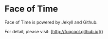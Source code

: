 Face of Time
===========
Face of Time is powered by Jekyll and Github.

For detail, please visit: [http://fuqcool.github.io]()
